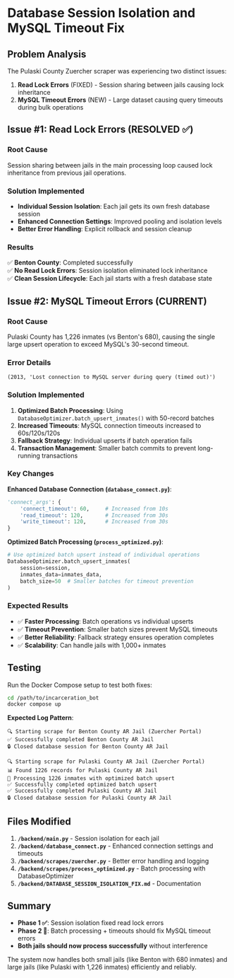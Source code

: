 # Database Session Isolation and MySQL Timeout Fix

## Problem Analysis

The Pulaski County Zuercher scraper was experiencing two distinct issues:

1. **Read Lock Errors** (FIXED) - Session sharing between jails causing lock inheritance
2. **MySQL Timeout Errors** (NEW) - Large dataset causing query timeouts during bulk operations

## Issue #1: Read Lock Errors (RESOLVED ✅)

### Root Cause
Session sharing between jails in the main processing loop caused lock inheritance from previous jail operations.

### Solution Implemented
- **Individual Session Isolation**: Each jail gets its own fresh database session
- **Enhanced Connection Settings**: Improved pooling and isolation levels
- **Better Error Handling**: Explicit rollback and session cleanup

### Results
✅ **Benton County**: Completed successfully  
✅ **No Read Lock Errors**: Session isolation eliminated lock inheritance  
✅ **Clean Session Lifecycle**: Each jail starts with a fresh database state

## Issue #2: MySQL Timeout Errors (CURRENT)

### Root Cause
Pulaski County has 1,226 inmates (vs Benton's 680), causing the single large upsert operation to exceed MySQL's 30-second timeout.

### Error Details
```
(2013, 'Lost connection to MySQL server during query (timed out)')
```

### Solution Implemented
1. **Optimized Batch Processing**: Using `DatabaseOptimizer.batch_upsert_inmates()` with 50-record batches
2. **Increased Timeouts**: MySQL connection timeouts increased to 60s/120s/120s  
3. **Fallback Strategy**: Individual upserts if batch operation fails
4. **Transaction Management**: Smaller batch commits to prevent long-running transactions

### Key Changes

**Enhanced Database Connection (`database_connect.py`)**:
```python
'connect_args': {
    'connect_timeout': 60,     # Increased from 10s
    'read_timeout': 120,       # Increased from 30s  
    'write_timeout': 120,      # Increased from 30s
}
```

**Optimized Batch Processing (`process_optimized.py`)**:
```python
# Use optimized batch upsert instead of individual operations
DatabaseOptimizer.batch_upsert_inmates(
    session=session, 
    inmates_data=inmates_data, 
    batch_size=50  # Smaller batches for timeout prevention
)
```

### Expected Results
- ✅ **Faster Processing**: Batch operations vs individual upserts
- ✅ **Timeout Prevention**: Smaller batch sizes prevent MySQL timeouts  
- ✅ **Better Reliability**: Fallback strategy ensures operation completes
- ✅ **Scalability**: Can handle jails with 1,000+ inmates

## Testing

Run the Docker Compose setup to test both fixes:

```bash
cd /path/to/incarceration_bot
docker compose up
```

**Expected Log Pattern**:
```
🔍 Starting scrape for Benton County AR Jail (Zuercher Portal)
✅ Successfully completed Benton County AR Jail
🔒 Closed database session for Benton County AR Jail

🔍 Starting scrape for Pulaski County AR Jail (Zuercher Portal)  
📊 Found 1226 records for Pulaski County AR Jail
💾 Processing 1226 inmates with optimized batch upsert
✅ Successfully completed optimized batch upsert
✅ Successfully completed Pulaski County AR Jail
🔒 Closed database session for Pulaski County AR Jail
```

## Files Modified

1. **`/backend/main.py`** - Session isolation for each jail
2. **`/backend/database_connect.py`** - Enhanced connection settings and timeouts
3. **`/backend/scrapes/zuercher.py`** - Better error handling and logging
4. **`/backend/scrapes/process_optimized.py`** - Batch processing with DatabaseOptimizer
5. **`/backend/DATABASE_SESSION_ISOLATION_FIX.md`** - Documentation

## Summary

- **Phase 1 ✅**: Session isolation fixed read lock errors
- **Phase 2 🔄**: Batch processing + timeouts should fix MySQL timeout errors
- **Both jails should now process successfully** without interference

The system now handles both small jails (like Benton with 680 inmates) and large jails (like Pulaski with 1,226 inmates) efficiently and reliably.
